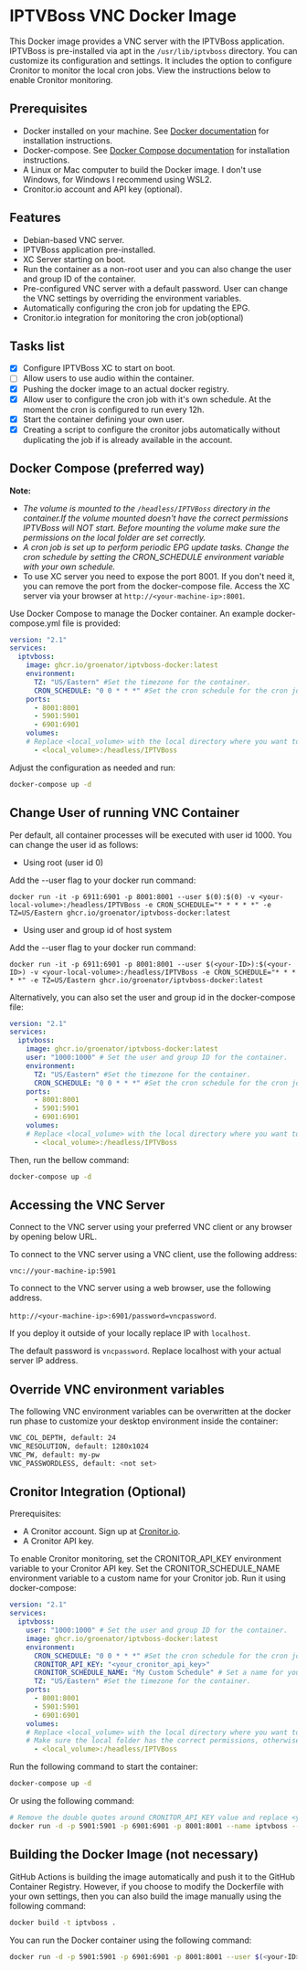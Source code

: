# IPTVBoss VNC Docker Image

This Docker image provides a VNC server with the IPTVBoss application.
IPTVBoss is pre-installed via apt in the `/usr/lib/iptvboss` directory. You can customize its configuration and settings.
It includes the option to configure Cronitor to monitor the local cron jobs. View the instructions below to enable Cronitor monitoring.

## Prerequisites

- Docker installed on your machine. See [Docker documentation](https://docs.docker.com/get-docker/) for installation instructions.
- Docker-compose. See [Docker Compose documentation](https://docs.docker.com/compose/install/) for installation instructions.
- A Linux or Mac computer to build the Docker image. I don't use Windows, for Windows I recommend using WSL2.
- Cronitor.io account and API key (optional).

## Features

- Debian-based VNC server.
- IPTVBoss application pre-installed.
- XC Server starting on boot.
- Run the container as a non-root user and you can also change the user and group ID of the container.
- Pre-configured VNC server with a default password. User can change the VNC settings by overriding the environment variables.
- Automatically configuring the cron job for updating the EPG.
- Cronitor.io integration for monitoring the cron job(optional)

## Tasks list

- [x] Configure IPTVBoss XC to start on boot.
- [ ] Allow users to use audio within the container.
- [x] Pushing the docker image to an actual docker registry.
- [x] Allow user to configure the cron job with it's own schedule. At the moment the cron is configured to run every 12h.
- [x] Start the container defining your own user.
- [x] Creating a script to configure the cronitor jobs automatically without duplicating the job if is already available in the account.

## Docker Compose (preferred way)

**Note:**

- *The volume is mounted to the `/headless/IPTVBoss` directory in the container.If the volume mounted doesn't have the correct permissions IPTVBoss will NOT start. Before mounting the volume make sure the permissions on the local folder are set correctly.*
- *A cron job is set up to perform periodic EPG update tasks. Change the cron schedule by setting the CRON_SCHEDULE environment variable with your own schedule.*
- To use XC server you need to expose the port 8001. If you don't need it, you can remove the port from the docker-compose file. Access the XC server via your browser at `http://<your-machine-ip>:8001`.

Use Docker Compose to manage the Docker container. An example docker-compose.yml file is provided:

```yaml
version: "2.1"
services:
  iptvboss:
    image: ghcr.io/groenator/iptvboss-docker:latest
    environment:
      TZ: "US/Eastern" #Set the timezone for the container.
      CRON_SCHEDULE: "0 0 * * *" #Set the cron schedule for the cron job that will update the EPG data.
    ports:
      - 8001:8001
      - 5901:5901
      - 6901:6901
    volumes:
    # Replace <local_volume> with the local directory where you want to store the IPTVBoss data. E.g., /home/user/iptvboss. Make sure the local folder has the correct permissions, otherwise IPTVBoss will not start.
      - <local_volume>:/headless/IPTVBoss
```

Adjust the configuration as needed and run:

```bash
docker-compose up -d
```

## Change User of running VNC Container

Per default, all container processes will be executed with user id 1000. You can change the user id as follows:

- Using root (user id 0)

Add the --user flag to your docker run command:

`docker run -it -p 6911:6901 -p 8001:8001 --user $(0):$(0) -v <your-local-volume>:/headless/IPTVBoss -e CRON_SCHEDULE="* * * * *" -e TZ=US/Eastern ghcr.io/groenator/iptvboss-docker:latest`

- Using user and group id of host system

Add the --user flag to your docker run command:

`docker run -it -p 6911:6901 -p 8001:8001 --user $(<your-ID>):$(<your-ID>) -v <your-local-volume>:/headless/IPTVBoss -e CRON_SCHEDULE="* * * * *" -e TZ=US/Eastern ghcr.io/groenator/iptvboss-docker:latest`

Alternatively, you can also set the user and group id in the docker-compose file:

```yaml
version: "2.1"
services:
  iptvboss:
    image: ghcr.io/groenator/iptvboss-docker:latest
    user: "1000:1000" # Set the user and group ID for the container.
    environment:
      TZ: "US/Eastern" #Set the timezone for the container.
      CRON_SCHEDULE: "0 0 * * *" #Set the cron schedule for the cron job that will update the EPG data.
    ports:
      - 8001:8001
      - 5901:5901
      - 6901:6901
    volumes:
    # Replace <local_volume> with the local directory where you want to store the IPTVBoss data. E.g., /home/user/iptvboss. Make sure the local folder has the correct permissions, otherwise IPTVBoss will not start.
      - <local_volume>:/headless/IPTVBoss
```

Then, run the bellow command:

```bash
docker-compose up -d
```

## Accessing the VNC Server

Connect to the VNC server using your preferred VNC client or any browser by opening below URL.

To connect to the VNC server using a VNC client, use the following address:

`vnc://your-machine-ip:5901`

To connect to the VNC server using a web browser, use the following address.

`http://<your-machine-ip>:6901/password=vncpassword`.

If you deploy it outside of your locally replace IP with `localhost`.

The default password is `vncpassword`. Replace localhost with your actual server IP address.

## Override VNC environment variables

The following VNC environment variables can be overwritten at the docker run phase to customize your desktop environment inside the container:

```bash
VNC_COL_DEPTH, default: 24
VNC_RESOLUTION, default: 1280x1024
VNC_PW, default: my-pw
VNC_PASSWORDLESS, default: <not set>
```

## Cronitor Integration (Optional)

Prerequisites:

- A Cronitor account. Sign up at [Cronitor.io](https://cronitor.io).
- A Cronitor API key.

To enable Cronitor monitoring, set the CRONITOR_API_KEY environment variable to your Cronitor API key. Set the CRONITOR_SCHEDULE_NAME environment variable to a custom name for your Cronitor job. Run it using docker-compose:

```yaml
version: "2.1"
services:
  iptvboss:
    user: "1000:1000" # Set the user and group ID for the container.
    image: ghcr.io/groenator/iptvboss-docker:latest
    environment:
      CRON_SCHEDULE: "0 0 * * *" #Set the cron schedule for the cron job that will update the EPG data.
      CRONITOR_API_KEY: "<your_cronitor_api_key>"
      CRONITOR_SCHEDULE_NAME: "My Custom Schedule" # Set a name for your Cronitor.io Job
      TZ: "US/Eastern" #Set the timezone for the container.
    ports:
      - 8001:8001
      - 5901:5901
      - 6901:6901
    volumes:
    # Replace <local_volume> with the local directory where you want to store the IPTVBoss data. E.g., /home/user/iptvboss.
    # Make sure the local folder has the correct permissions, otherwise IPTVBoss will not start.
      - <local_volume>:/headless/IPTVBoss
```

Run the following command to start the container:

```bash
docker-compose up -d
```

Or using the following command:

```bash
# Remove the double quotes around CRONITOR_API_KEY value and replace <your_cronitor_api_key> with your actual Cronitor API key.
docker run -d -p 5901:5901 -p 6901:6901 -p 8001:8001 --name iptvboss --user $(<your-ID>):$(<your-ID>) -v <your-local-volume>:/headless/IPTVBoss -e CRONITOR_API_KEY="<your_cronitor_api_key>" -e CRONITOR_SCHEDULE_NAME=MyJob -e CRON_SCHEDULE="* * * * *" iptvboss
```

## Building the Docker Image (not necessary)

GitHub Actions is building the image automatically and push it to the GitHub Container Registry. However, if you choose to modify the Dockerfile with your own settings, then you can also build the image manually using the following command:

```bash
docker build -t iptvboss .
```

You can run the Docker container using the following command:

```bash
docker run -d -p 5901:5901 -p 6901:6901 -p 8001:8001 --user $(<your-ID>):$(<your-ID>) -v <your-local-volume>:/headless/IPTVBoss -e CRON_SCHEDULE="* * * * *" --name iptvboss iptvboss
```
